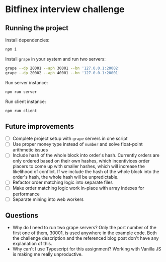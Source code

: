 # Bitfinex interview challenge

## Running the project

Install dependencies:

```bash
npm i
```

Install `grape` in your system and run two servers:

```bash
grape --dp 20001 --aph 30001 --bn '127.0.0.1:20002'
grape --dp 20002 --aph 40001 --bn '127.0.0.1:20001'
```

Run server instance:

```bash
npm run server
```

Run client instance:

```bash
npm run client
```

## Future improvements

- [ ] Complete project setup with `grape` servers in one script
- [ ] Use proper money type instead of `number` and solve float-point arithmetic issues
- [ ] Include hash of the whole block into order's hash. Currently orders are only ordered based on their own hashes, which incentivices order placers to come up with smaller hashes, which will increase the likelihood of conflict. If we include the hash of the whole block into the order's hash, the whole hash will be unpredictable.
- [ ] Refactor order matching logic into separate files
- [ ] Make order matching logic work in-place with array indexes for performance
- [ ] Separate mining into web workers

## Questions

- Why do I need to run two grape servers? Only the port number of the first one of them, 30001, is used anywhere in the example code. Both the challenge description and the referenced blog post don't have any explanation of this.
- Why can't I use Typescript for this assignment? Working with Vanilla JS is making me really unproductive.
